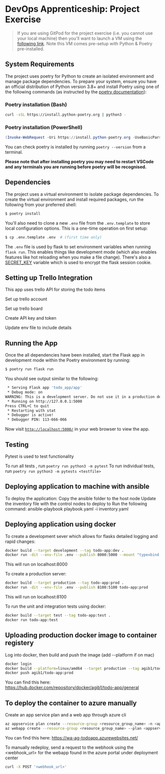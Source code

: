 # DevOps Apprenticeship: Project Exercise

> If you are using GitPod for the project exercise (i.e. you cannot use your local machine) then you'll want to launch a VM using the [following link](https://gitpod.io/#https://github.com/CorndelWithSoftwire/DevOps-Course-Starter). Note this VM comes pre-setup with Python & Poetry pre-installed.

## System Requirements

The project uses poetry for Python to create an isolated environment and manage package dependencies. To prepare your system, ensure you have an official distribution of Python version 3.8+ and install Poetry using one of the following commands (as instructed by the [poetry documentation](https://python-poetry.org/docs/#system-requirements)):

### Poetry installation (Bash)

```bash
curl -sSL https://install.python-poetry.org | python3 -
```

### Poetry installation (PowerShell)

```powershell
(Invoke-WebRequest -Uri https://install.python-poetry.org -UseBasicParsing).Content | py -
```

You can check poetry is installed by running `poetry --version` from a terminal.

**Please note that after installing poetry you may need to restart VSCode and any terminals you are running before poetry will be recognised.**

## Dependencies

The project uses a virtual environment to isolate package dependencies. To create the virtual environment and install required packages, run the following from your preferred shell:

```bash
$ poetry install
```

You'll also need to clone a new `.env` file from the `.env.template` to store local configuration options. This is a one-time operation on first setup:

```bash
$ cp .env.template .env  # (first time only)
```

The `.env` file is used by flask to set environment variables when running `flask run`. This enables things like development mode (which also enables features like hot reloading when you make a file change). There's also a [SECRET_KEY](https://flask.palletsprojects.com/en/2.3.x/config/#SECRET_KEY) variable which is used to encrypt the flask session cookie.


## Setting up Trello Integration 

This app uses trello API for storing the todo items

Set up trello account

Set up trello board 

Create API key and token

Update env file to include details

## Running the App

Once the all dependencies have been installed, start the Flask app in development mode within the Poetry environment by running:
```bash
$ poetry run flask run
```

You should see output similar to the following:
```bash
 * Serving Flask app 'todo_app/app'
 * Debug mode: on
WARNING: This is a development server. Do not use it in a production deployment. Use a production WSGI server instead.
 * Running on http://127.0.0.1:5000
Press CTRL+C to quit
 * Restarting with stat
 * Debugger is active!
 * Debugger PIN: 113-666-066
```
Now visit [`http://localhost:5000/`](http://localhost:5000/) in your web browser to view the app.


## Testing

Pytest is used to test functionality

To run all tests , run `poetry run python3 -m pytest`
To run individual tests, run `poetry run python3 -m pytests <testfile>`

## Deploying application to machine with ansible

To deploy the application:
Copy the ansible folder to the host node
Update the inventory file with the control nodes to deploy to
Run the following command:
    ansible-playbook playbook.yaml -i inventory.yaml

## Deploying application using docker

To create a development sever which allows for flasks detailed logging and rapid changes:

```bash
docker build --target development --tag todo-app:dev .
docker run -dit --env-file .env --publish 8000:5000 --mount "type=bind,source=$(pwd)/todo_app,target=/todo-app/todo_app" todo-app:dev
```

This will run on localhost:8000

To create a production server:

```bash
docker build --target production --tag todo-app:prod .
docker run -dit --env-file .env --publish 8100:5100 todo-app:prod
```

This will run on localhost:8100


To run the unit and integration tests using docker: 

```bash
docker build --target test --tag todo-app:test .
docker run todo-app:test
```

## Uploading production docker image to container registery

Log into docker, then build and push the image
(add --platform if on mac)

```bash
docker login
docker build --platform=linux/amd64 --target production --tag agib1/todo-app:prod .
docker push agib1/todo-app:prod
```

You can find this here: https://hub.docker.com/repository/docker/agib1/todo-app/general


## To deploy the container to azure manually

Create an app service plan and a web app through azure cli

```bash
az appservice plan create --resource-group <resource_group_name> -n <appservice_plan_name> --sku B1 --is-linux
az webapp create --resource-group <resource_group_name> --plan <appservice_plan_name> --name <webapp_name> --deployment-container-image-name docker.io/agib1/todo-app:prod
```

You can find this here: https://wa-ag-todoapp.azurewebsites.net/

To manually redeploy, send a request to the webhook using the <webhook_url> for the webapp found in the azure portal under deployment center

```bash
curl -X POST '<webhook_url>'
```

